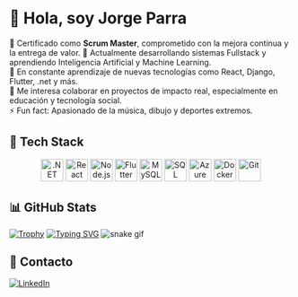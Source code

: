 # 👋 Hola, soy Jorge Parra 

🎯 Certificado como **Scrum Master**, comprometido con la mejora continua y la entrega de valor.
🔭 Actualmente desarrollando sistemas Fullstack y aprendiendo Inteligencia Artificial y Machine Learning.  
🌱 En constante aprendizaje de nuevas tecnologías como React, Django, Flutter, .net y más.  
💬 Me interesa colaborar en proyectos de impacto real, especialmente en educación y tecnología social.  
⚡ Fun fact: Apasionado de la música, dibujo y deportes extremos.


## 🧠 Tech Stack
<p align="center">
  <img src="https://cdn.jsdelivr.net/gh/devicons/devicon/icons/dotnetcore/dotnetcore-original.svg" height="40" alt=".NET Core" />
  <img src="https://cdn.jsdelivr.net/gh/devicons/devicon/icons/react/react-original.svg" height="40" alt="React" />
  <img src="https://cdn.jsdelivr.net/gh/devicons/devicon/icons/nodejs/nodejs-original.svg" height="40" alt="Node.js" />
  <img src="https://cdn.jsdelivr.net/gh/devicons/devicon/icons/flutter/flutter-original.svg" height="40" alt="Flutter" />
  <img src="https://cdn.jsdelivr.net/gh/devicons/devicon/icons/mysql/mysql-original.svg" height="40" alt="MySQL" />
  <img src="https://cdn.jsdelivr.net/gh/devicons/devicon/icons/microsoftsqlserver/microsoftsqlserver-plain.svg" height="40" alt="SQL Server" />
  <img src="https://cdn.jsdelivr.net/gh/devicons/devicon/icons/azure/azure-original.svg" height="40" alt="Azure" />
  <img src="https://cdn.jsdelivr.net/gh/devicons/devicon/icons/docker/docker-original.svg" height="40" alt="Docker" />
  <img src="https://cdn.jsdelivr.net/gh/devicons/devicon/icons/git/git-original.svg" height="40" alt="Git" />
</p>


## 📊 GitHub Stats
[![Trophy](https://github-profile-trophy.vercel.app/?username=jlparra17&theme=algolia&row=1)](https://github.com/ryo-ma/github-profile-trophy)
[![Typing SVG](https://readme-typing-svg.herokuapp.com?lines=Hola,+soy+Jorge+Parra;Fullstack+Developer;DevOps+%7C+Scrum+Master+%7C+CertiProf;IA+%7C+ML+%7C+React+%7C+Django&center=true&width=500&height=50)](https://github.com/jlparra17)
![snake gif](https://github.com/jlparra17/jlparra17/blob/output/github-contribution-grid-snake.svg)

## 🔗 Contacto
[![LinkedIn](https://img.shields.io/badge/LinkedIn-blue?logo=linkedin&logoColor=white)](https://www.linkedin.com/in/jorge-luis-parra-naula-b2a7591aa/)
